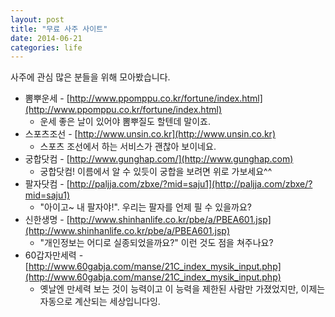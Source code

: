 ```yaml
---
layout: post
title: "무료 사주 사이트"
date: 2014-06-21 
categories: life
---
```


사주에 관심 많은 분들을 위해 모아봤습니다.

- 뽐뿌운세 - [http://www.ppomppu.co.kr/fortune/index.html](http://www.ppomppu.co.kr/fortune/index.html)
  - 운세 좋은 날이 있어야 뽐뿌질도 할텐데 말이죠.
- 스포츠조선 - [http://www.unsin.co.kr](http://www.unsin.co.kr)
  - 스포츠 조선에서 하는 서비스가 괜찮아 보이네요.
- 궁합닷컴 - [http://www.gunghap.com/](http://www.gunghap.com)
  - 궁합닷컴! 이름에서 알 수 있듯이 궁합을 보려면 위로 가보세요^^
- 팔자닷컴 - [http://paljja.com/zbxe/?mid=saju1](http://paljja.com/zbxe/?mid=saju1)
  - "아이고~ 내 팔자야!". 우리는 팔자를 언제 필 수 있을까요?
- 신한생명 - [http://www.shinhanlife.co.kr/pbe/a/PBEA601.jsp](http://www.shinhanlife.co.kr/pbe/a/PBEA601.jsp)
  - "개인정보는 어디로 실종되었을까요?" 이런 것도 점을 쳐주나요?
- 60갑자만세력 - [http://www.60gabja.com/manse/21C_index_mysik_input.php](http://www.60gabja.com/manse/21C_index_mysik_input.php)
  - 옛날엔 만세력 보는 것이 능력이고 이 능력을 제한된 사람만 가졌었지만, 이제는 자동으로 계산되는 세상입니다잉.
